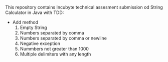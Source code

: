 This repository contains Incubyte technical assesment submission od String Calculator in Java with TDD:
* Add method
    1. Empty String
    2. Numbers separated by comma
    3. Numbers separated by comma or newline
    4. Negative exception
    5. Nummbers not greater than 1000
    6. Multiple delimiters with any length 
